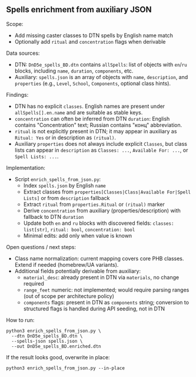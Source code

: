 ## Spells enrichment from auxiliary JSON

Scope:
- Add missing caster classes to DTN spells by English name match
- Optionally add `ritual` and `concentration` flags when derivable

Data sources:
- DTN: `DnD5e_spells_BD.dtn` contains `allSpells`: list of objects with `en`/`ru` blocks, including `name`, `duration`, `components`, etc.
- Auxiliary: `spells.json` is an array of objects with `name`, `description`, and `properties` (e.g., `Level`, `School`, `Components`, optional class hints).

Findings:
- DTN has no explicit `classes`. English names are present under `allSpells[].en.name` and are suitable as stable keys.
- `concentration` can often be inferred from DTN `duration`: English contains "Concentration" text; Russian contains "конц" abbreviation.
- `ritual` is not explicitly present in DTN; it may appear in auxiliary as `Ritual: Yes` or in description as `(ritual)`.
- Auxiliary `properties` does not always include explicit `Classes`, but class lists can appear in `description` as `Classes: ...`, `Available For: ...`, or `Spell Lists: ...`.

Implementation:
- Script `enrich_spells_from_json.py`:
  - Index `spells.json` by English `name`
  - Extract classes from `properties[Classes|Class|Available For|Spell Lists]` or from `description` fallback
  - Extract `ritual` from `properties.Ritual` or `(ritual)` marker
  - Derive `concentration` from auxiliary (properties/description) with fallback to DTN `duration`
  - Update both `en` and `ru` blocks with discovered fields: `classes: list[str]`, `ritual: bool`, `concentration: bool`
  - Minimal edits: add only when value is known

Open questions / next steps:
- Class name normalization: current mapping covers core PHB classes. Extend if needed (homebrew/UA variants).
- Additional fields potentially derivable from auxiliary:
  - `material_desc`: already present in DTN via `materials`, no change required
  - `range_feet` numeric: not implemented; would require parsing ranges (out of scope per architecture policy)
  - `components` flags: present in DTN as `components` string; conversion to structured flags is handled during API seeding, not in DTN

How to run:
```
python3 enrich_spells_from_json.py \
  --dtn DnD5e_spells_BD.dtn \
  --spells-json spells.json \
  --out DnD5e_spells_BD.enriched.dtn
```

If the result looks good, overwrite in place:
```
python3 enrich_spells_from_json.py --in-place
```


